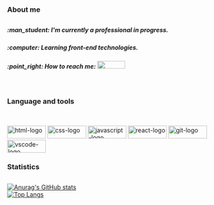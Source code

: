 <h3>About me </h3>

##
  
<h5 align="left">:man_student: I'm currently a professional in progress.</h5>
<h5 align="left">:computer: Learning front-end technologies.</h5>
<h5 align="left">:point_right: How to reach me: <a href="https://www.linkedin.com/in/gilberto-oliveira-a06601243/"> <img width="65px" height="18px"  src="https://img.shields.io/badge/LinkedIn-0077B5?style=for-the-badge&logo=linkedin&logoColor=white"></a></h5>
<br>
<h3>Language and tools<h5>
  
##
  
<br>
<img width="90px" height="30px" src="https://img.shields.io/badge/HTML5-E34F26?style=for-the-badge&logo=html5&logoColor=white" alt="html-logo">
<img width="90px" height="30px" src="https://img.shields.io/badge/CSS3-1572B6?style=for-the-badge&logo=css3&logoColor=white" alt="css-logo">
<img width="90px" height="30px" src="https://img.shields.io/badge/JavaScript-323330?style=for-the-badge&logo=javascript&logoColor=F7DF1E" alt="javascript-logo">
<img width="90px" height="30px" src="https://img.shields.io/badge/React-20232A?style=for-the-badge&logo=react&logoColor=61DAFB" alt="react-logo">
<img width="90px" height="30px" src="https://img.shields.io/badge/GIT-E44C30?style=for-the-badge&logo=git&logoColor=white" alt="git-logo">
<img width="90px" height="30px" src="https://camo.githubusercontent.com/b0c0c26092d4569c286c5c2526119b1f2958b1be465c5affa8ffe76a9f2b3d6a/68747470733a2f2f696d672e736869656c64732e696f2f62616467652f2d5653436f64652d3030303030303f7374796c653d666c6174266c6f676f3d76697375616c2d73747564696f2d636f6465266c6f676f436f6c6f723d303037414343" alt="vscode-logo">
  <br>
  <h3>Statistics</h>
  
##
  
[![Anurag's GitHub stats](https://github-readme-stats.vercel.app/api?username=gilbertoliveira)](https://github.com/anuraghazra/github-readme-stats)
<br>
[![Top Langs](https://github-readme-stats.vercel.app/api/top-langs/?username=gilbertoliveira)](https://github.com/anuraghazra/github-readme-stats)
 


<!--
**Gilbertoliveira/gilbertoliveira** is a ✨ _special_ ✨ repository because its `README.md` (this file) appears on your GitHub profile.

Here are some ideas to get you started:

- 🔭 I’m currently working on ...
- 🌱 I’m currently learning ...
- 👯 I’m looking to collaborate on ...
- 🤔 I’m looking for help with ...
- 💬 Ask me about ...
- 📫 How to reach me: ...
- 😄 Pronouns: ...
- ⚡ Fun fact: ...
-->

